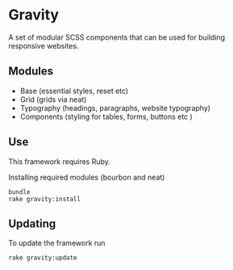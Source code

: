 # Gravity

A set of modular SCSS components that can be used for building responsive websites.

## Modules

+ Base (essential styles, reset etc)
+ Grid (grids via neat)
+ Typography (headings, paragraphs, website typography)
+ Components (styling for tables, forms, buttons etc )

## Use

This framework requires Ruby.

Installing required modules (bourbon and neat)

```
bundle
rake gravity:install
```

## Updating

To update the framework run

```
rake gravity:update
```







